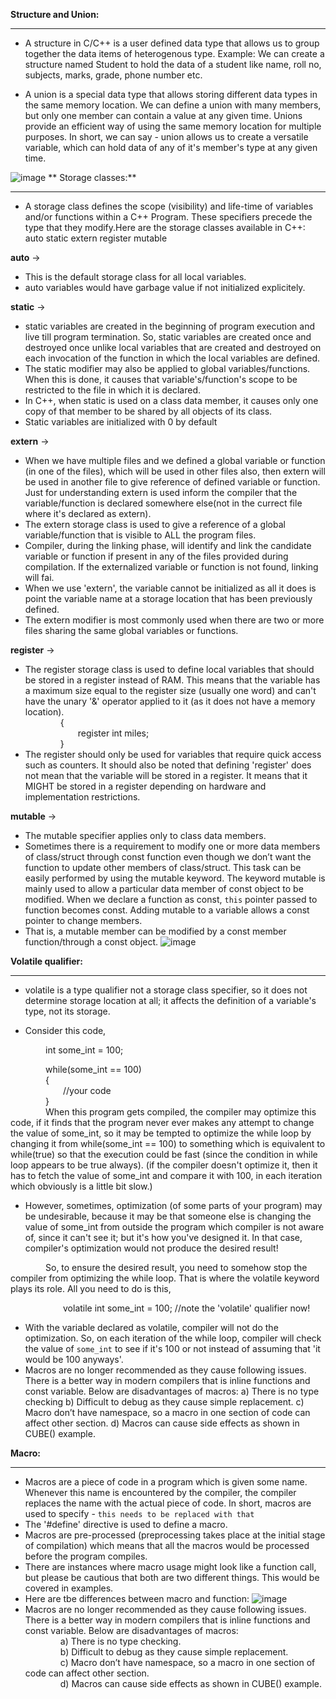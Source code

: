 **Structure and Union:**
********************
- A structure in C/C++ is a user defined data type that allows us to group together the data items of heterogenous type.
Example: We can create a structure named Student to hold the data of a student like name, roll no, subjects, marks, grade, phone number etc.

- A union is a special data type that allows storing different data types in the same memory location.
We can define a union with many members, but only one member can contain a value at any given time. Unions provide an efficient way of using the same memory location for multiple purposes. 
In short, we can say - union allows us to create a versatile variable, which can hold data of any of it's member's type at any given time.

![image](https://user-images.githubusercontent.com/47342068/112730725-245f0380-8f59-11eb-88af-43e89d4a8d95.png)
**
Storage classes:**
****************
- A storage class defines the scope (visibility) and life-time of variables and/or functions within a C++ Program. These specifiers precede the type that they modify.Here are the storage classes available in C++:
    auto
    static
    extern
    register
    mutable

**auto** ->
- This is the default storage class for all local variables.
- auto variables would have garbage value if not initialized explicitely.

**static** ->
- static variables are created in the beginning of program execution and 
    live till program termination. So, static variables are created once and destroyed once unlike local variables that are created and destroyed on each invocation of the function in which the local variables are defined.
- The static modifier may also be applied to 
    global variables/functions. When this is done, it causes that variable's/function's scope to be restricted to the file in which it is declared.
- In C++, when static is used on a class data member, it causes only one copy of that member to be shared by all objects of its class.
- Static variables are initialized with 0 by default

**extern** ->
- When we have multiple files and we defined a global variable or function (in one of the files), which will be used in other files also, then extern will be used in another file to give reference of defined variable or function. Just for understanding extern is used inform the compiler that the variable/function is declared somewhere else(not in the currect file where it's declared as extern).
- The extern storage class is used to give a reference of a global variable/function that is visible to ALL the program files.
- Compiler, during the linking phase, will identify and link the candidate variable or function if present in any of the files provided during compilation. If the externalized variable or function is not found, linking will fai.
- When we use 'extern', the variable cannot be initialized as all it does is point the variable name at a storage location that has been previously defined.
- The extern modifier is most commonly used when there are two or more files sharing the same global variables or functions.

**register** ->
- The register storage class is used to define local variables that should be stored in a register instead of RAM. This means that the variable has a maximum size equal to the register size (usually one word) and can't have the unary '&' operator applied to it (as it does not have a memory location).  
    {  
      register int  miles;  
    }  
- The register should only be used for variables that require quick access such as counters. It should also be noted that defining 'register' does not mean that the variable will be stored in a register. It means that it MIGHT be stored in a register depending on hardware and implementation restrictions.

**mutable** ->
- The mutable specifier applies only to class data members.
- Sometimes there is a requirement to modify one or more data members of class/struct through const function even though we don’t want the function to update other members of class/struct. This task can be easily performed by using the mutable keyword. The keyword mutable is mainly used to allow a particular data member of const object to be modified. When we declare a function as const, `this` pointer passed to function becomes const. Adding mutable to a variable allows a const pointer to change members.
- That is, a mutable member can be modified by a const member function/through a const object.
![image](https://user-images.githubusercontent.com/47342068/112732947-13b38b00-8f63-11eb-9b34-7c8a4c91328a.png)


**Volatile qualifier:**
******************
- volatile is a type qualifier not a storage class specifier, so it does not determine storage location at all; it affects the definition of a variable's type, not its storage.

- Consider this code,  

    int some_int = 100;  

    while(some_int == 100)  
    {  
      //your code  
    }  
    When this program gets compiled, the compiler may optimize this code, if it finds that the program never ever makes any attempt to change the value of some_int, so it may be tempted to optimize the while loop by changing it from while(some_int == 100) to something which is equivalent to while(true) so that the execution could be fast (since the condition in while loop appears to be true always). (if the compiler doesn't optimize it, then it has to fetch the value of some_int and compare it with 100, in each iteration which obviously is a little bit slow.)

- However, sometimes, optimization (of some parts of your program) may be undesirable, because it may be that someone else is changing the value of some_int from outside the program which compiler is not aware of, since it can't see it; but it's how you've designed it. In that case, compiler's optimization would not produce the desired result!

    So, to ensure the desired result, you need to somehow stop the compiler from optimizing the while loop. That is where the volatile keyword plays its role. All you need to do is this,

      volatile int some_int = 100; //note the 'volatile' qualifier now!
- With the variable declared as volatile, compiler will not do the optimization. So, on each iteration of the while loop, compiler will check the value of `some_int` to see if it's 100 or not instead of assuming that 'it would be 100 anyways'.
- Macros are no longer recommended as they cause following issues. There is a better way in modern compilers that is inline functions and const variable. Below are disadvantages of macros:
a) There is no type checking
b) Difficult to debug as they cause simple replacement.
c) Macro don’t have namespace, so a macro in one section of code can affect other section.
d) Macros can cause side effects as shown in CUBE() example.

**Macro:**
*******
- Macros are a piece of code in a program which is given some name. Whenever this name is encountered by the compiler, the compiler replaces the name with the actual piece of code. In short, macros are used to specify - `this needs to be replaced with that`
- The '#define' directive is used to define a macro.
- Macros are pre-processed (preprocessing takes place at the initial stage of compilation) which means that all the macros would be processed before the program compiles.
- There are instances where macro usage might look like a function call, but please be cautious that both are two different things. This would be covered in examples.
- Here are tbe differences between macro and function:
![image](https://user-images.githubusercontent.com/47342068/112739073-c816d680-8f8e-11eb-8c70-6486fb56fa8f.png)
- Macros are no longer recommended as they cause following issues. There is a better way in modern compilers that is inline functions and const variable. Below are disadvantages of macros:  
    a) There is no type checking.  
    b) Difficult to debug as they cause simple replacement.  
    c) Macro don’t have namespace, so a macro in one section of code can affect other section.  
    d) Macros can cause side effects as shown in CUBE() example.  
